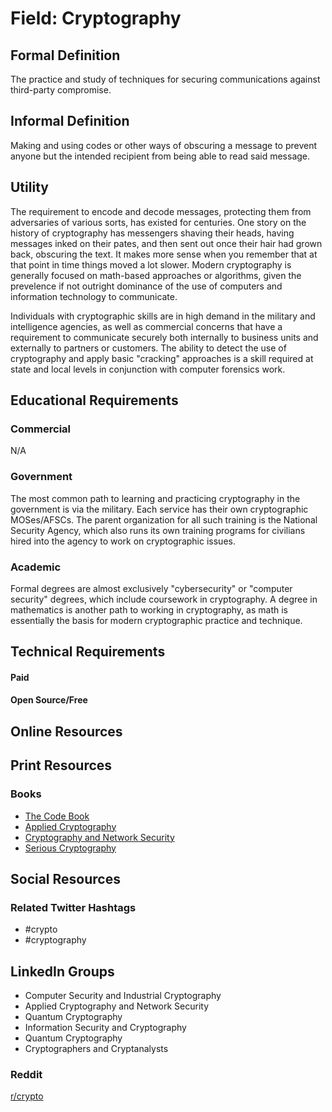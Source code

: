 # Field: Cryptography

## Formal Definition

The practice and study of techniques for securing communications against third-party compromise.

## Informal Definition

Making and using codes or other ways of obscuring a message to prevent anyone but the intended recipient from being able to read said message.

## Utility

The requirement to encode and decode messages, protecting them from adversaries of various sorts, has existed for centuries. One story on the history of cryptography has messengers shaving their heads, having messages inked on their pates, and then sent out once their hair had grown back, obscuring the text. It makes more sense when you remember that at that point in time things moved a lot slower. Modern cryptography is generally focused on math-based approaches or algorithms, given the prevelence if not outright dominance of the use of computers and information technology to communicate. 

Individuals with cryptographic skills are in high demand in the military and intelligence agencies, as well as commercial concerns that have a requirement to communicate securely both internally to business units and externally to partners or customers. The ability to detect the use of cryptography and apply basic "cracking" approaches is a skill required at state and local levels in conjunction with computer forensics work.

## Educational Requirements

### Commercial

N/A

### Government

The most common path to learning and practicing cryptography in the government is via the military. Each service has their own cryptographic MOSes/AFSCs. The parent organization for all such training is the National Security Agency, which also runs its own training programs for civilians hired into the agency to work on cryptographic issues.

### Academic

Formal degrees are almost exclusively "cybersecurity" or "computer security" degrees, which include coursework in cryptography. A degree in mathematics is another path to working in cryptography, as math is essentially the basis for modern cryptographic practice and technique.

## Technical Requirements

#### Paid

#### Open Source/Free


## Online Resources

## Print Resources

### Books

- [The Code Book](https://www.amazon.com/Code-Book-Science-Secrecy-Cryptography/dp/0385495323/ref=sr_1_4?keywords=cryptography&qid=1564505371&s=gateway&sr=8-4)
- [Applied Cryptography](https://www.amazon.com/Applied-Cryptography-Protocols-Algorithms-Source/dp/1119096723/ref=sr_1_1?keywords=cryptography&qid=1564505371&s=gateway&sr=8-1)
- [Cryptography and Network Security](https://www.amazon.com/Cryptography-Network-Security-Principles-Practice/dp/0134444280/ref=sr_1_18?keywords=cryptography&qid=1564505371&s=gateway&sr=8-18)
- [Serious Cryptography](https://www.amazon.com/s/?k=encryption&ref=sugsr_1&pd_rd_w=vdOKJ&pf_rd_p=8c50fb3b-71cc-4f59-971a-9f0f19b41fd7&pf_rd_r=1AR35V7NTZVTY5Z83AJC&pd_rd_r=da0878a2-57f9-4c48-aeba-b9cb3b7c6f51&pd_rd_wg=DgqXW&qid=1564505371)

## Social Resources

### Related Twitter Hashtags

- #crypto
- #cryptography

## LinkedIn Groups

- Computer Security and Industrial Cryptography 
- Applied Cryptography and Network Security
- Quantum Cryptography
- Information Security and Cryptography
- Quantum Cryptography
- Cryptographers and Cryptanalysts

### Reddit

[r/crypto](https://www.reddit.com/r/crypto/)
